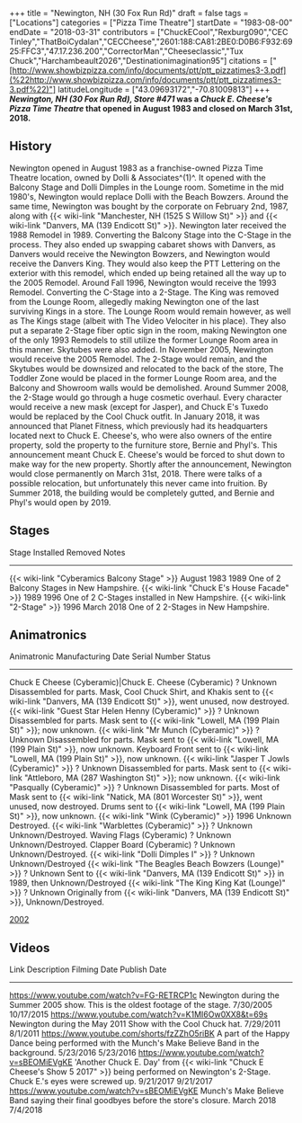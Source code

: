 +++
title = "Newington, NH (30 Fox Run Rd)"
draft = false
tags = ["Locations"]
categories = ["Pizza Time Theatre"]
startDate = "1983-08-00"
endDate = "2018-03-31"
contributors = ["ChuckECool","Rexburg090","CEC Tinley","ThatBoiCydalan","CECCheese","2601:188:CA81:2BE0:D0B6:F932:6925:FFC3","47.17.236.200","CorrectorMan","Cheeseclassic","Tux Chuck","Harchambeault2026","Destinationimagination95"]
citations = ["[http://www.showbizpizza.com/info/documents/ptt/ptt_pizzatimes3-3.pdf](%22http://www.showbizpizza.com/info/documents/ptt/ptt_pizzatimes3-3.pdf%22)"]
latitudeLongitude = ["43.09693172","-70.81009813"]
+++
***Newington, NH (30 Fox Run Rd), Store #471* was a *Chuck E. Cheese's* *Pizza Time Theatre* that opened in August 1983 and closed on March 31st, 2018.**

## History

Newington opened in August 1983 as a franchise-owned Pizza Time Theatre location, owned by Dolli & Associates^(1)^. It opened with the Balcony Stage and Dolli Dimples in the Lounge room.
Sometime in the mid 1980's, Newington would replace Dolli with the Beach Bowzers. Around the same time, Newington was bought by the corporate on February 2nd, 1987, along with {{< wiki-link "Manchester, NH (1525 S Willow St)" >}} and {{< wiki-link "Danvers, MA (139 Endicott St)" >}}.
Newington later received the 1988 Remodel in 1989. Converting the Balcony Stage into the C-Stage in the process. They also ended up swapping cabaret shows with Danvers, as Danvers would receive the Newington Bowzers, and Newington would receive the Danvers King. They would also keep the PTT Lettering on the exterior with this remodel, which ended up being retained all the way up to the 2005 Remodel.
Around Fall 1996, Newington would receive the 1993 Remodel. Converting the C-Stage into a 2-Stage. The King was removed from the Lounge Room, allegedly making Newington one of the last surviving Kings in a store. The Lounge Room would remain however, as well as The Kings stage (albeit with The Video Velociter in his place). They also put a separate 2-Stage fiber optic sign in the room, making Newington one of the only 1993 Remodels to still utilize the former Lounge Room area in this manner. Skytubes were also added.
In November 2005, Newington would receive the 2005 Remodel. The 2-Stage would remain, and the Skytubes would be downsized and relocated to the back of the store, The Toddler Zone would be placed in the former Lounge Room area, and the Balcony and Showroom walls would be demolished. Around Summer 2008, the 2-Stage would go through a huge cosmetic overhaul. Every character would receive a new mask (except for Jasper), and Chuck E's Tuxedo would be replaced by the Cool Chuck outfit.
In January 2018, it was announced that Planet Fitness, which previously had its headquarters located next to Chuck E. Cheese's, who were also owners of the entire property, sold the property to the furniture store, Bernie and Phyl's. This announcement meant Chuck E. Cheese's would be forced to shut down to make way for the new property. Shortly after the announcement, Newington would close permanently on March 31st, 2018. There were talks of a possible relocation, but unfortunately this never came into fruition. By Summer 2018, the building would be completely gutted, and Bernie and Phyl's would open by 2019.

## Stages

  Stage                                              Installed     Removed      Notes
  -------------------------------------------------- ------------- ------------ -----------------------------------------------
  {{< wiki-link "Cyberamics Balcony Stage" >}}   August 1983   1989         One of 2 Balcony Stages in New Hampshire.
  {{< wiki-link "Chuck E's House Facade" >}}    1989          1996         One of 2 C-Stages installed in New Hampshire.
  {{< wiki-link "2-Stage" >}}                    1996          March 2018   One of 2 2-Stages in New Hampshire.

## Animatronics

  Animatronic                                                  Manufacturing Date   Serial Number   Status
  ------------------------------------------------------------ -------------------- --------------- ---------------------------------------------------------------------------------------------------------------------------------------------------------------------------------------------------------------
  Chuck E Cheese (Cyberamic)|Chuck E. Cheese (Cyberamic)      ?                    Unknown         Disassembled for parts. Mask, Cool Chuck Shirt, and Khakis sent to {{< wiki-link "Danvers, MA (139 Endicott St)" >}}, went unused, now destroyed.
  {{< wiki-link "Guest Star Helen Henny (Cyberamic)" >}}   ?                    Unknown         Disassembled for parts. Mask sent to {{< wiki-link "Lowell, MA (199 Plain St)" >}}; now unknown.
  {{< wiki-link "Mr Munch (Cyberamic)" >}}                 ?                    Unknown         Disassembled for parts. Mask sent to {{< wiki-link "Lowell, MA (199 Plain St)" >}}, now unknown. Keyboard Front sent to {{< wiki-link "Lowell, MA (199 Plain St)" >}}, now unknown.
  {{< wiki-link "Jasper T Jowls (Cyberamic)" >}}           ?                    Unknown         Disassembled for parts. Mask sent to {{< wiki-link "Attleboro, MA (287 Washington St)" >}}; now unknown.
  {{< wiki-link "Pasqually (Cyberamic)" >}}                ?                    Unknown         Disassembled for parts. Most of Mask sent to {{< wiki-link "Natick, MA (801 Worcester St)" >}}, went unused, now destroyed. Drums sent to {{< wiki-link "Lowell, MA (199 Plain St)" >}}, now unknown.
  {{< wiki-link "Wink (Cyberamic)" >}}                     1996                 Unknown         Destroyed.
  {{< wiki-link "Warblettes (Cyberamic)" >}}               ?                    Unknown         Unknown/Destroyed.
  Waving Flags (Cyberamic)                                     ?                    Unknown         Unknown/Destroyed.
  Clapper Board (Cyberamic)                                    ?                    Unknown         Unknown/Destroyed.
  {{< wiki-link "Dolli Dimples I" >}}                      ?                    Unknown         Unknown/Destroyed
  {{< wiki-link "The Beagles Beach Bowzers (Lounge)" >}}   ?                    Unknown         Sent to {{< wiki-link "Danvers, MA (139 Endicott St)" >}} in 1989, then Unknown/Destroyed
  {{< wiki-link "The King King Kat (Lounge)" >}}           ?                    Unknown         Originally from {{< wiki-link "Danvers, MA (139 Endicott St)" >}}, Unknown/Destroyed.

[2002](https://www.showbizpizza.com/photos/cec/nh_newington/index.html)

## Videos

  Link                                                Description                                                                                                                                                      Filming Date   Publish Date
  --------------------------------------------------- ---------------------------------------------------------------------------------------------------------------------------------------------------------------- -------------- --------------
  https://www.youtube.com/watch?v=FG-RETRCP1c         Newington during the Summer 2005 show. This is the oldest footage of the stage.                                                                                  7/30/2005      10/17/2015
  https://www.youtube.com/watch?v=K1MI6Ow0XX8&t=69s   Newington during the May 2011 Show with the Cool Chuck hat.                                                                                                      7/29/2011      8/1/2011
  https://www.youtube.com/shorts/fzZZhO5riBK          A part of the Happy Dance being performed with the Munch's Make Believe Band in the background.                                                                 5/23/2016      5/23/2016
  https://www.youtube.com/watch?v=sBEOMiEVgKE         'Another Chuck E. Day' from {{< wiki-link "Chuck E Cheese's Show 5 2017" >}} being performed on Newington's 2-Stage. Chuck E.'s eyes were screwed up.   9/21/2017      9/21/2017
  https://www.youtube.com/watch?v=sBEOMiEVgKE         Munch's Make Believe Band saying their final goodbyes before the store's closure.                                                                              March 2018     7/4/2018

